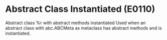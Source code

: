 # Abstract Class Instantiated (E0110)

Abstract class %r with abstract methods instantiated Used when an
abstract class with abc.ABCMeta as metaclass has abstract methods and is
instantiated.
